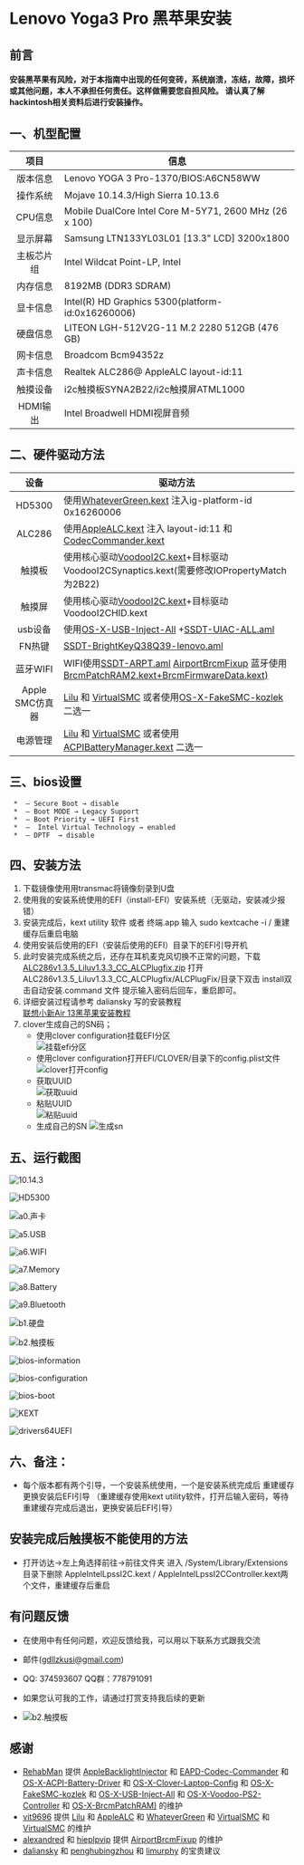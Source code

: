 # Lenovo Yoga3 Pro **黑苹果安装**
## 前言
#### 安装黑苹果有风险，对于本指南中出现的任何变砖，系统崩溃，冻结，故障，损坏或其他问题，本人不承担任何责任。这样做需要您自担风险。 请认真了解hackintosh相关资料后进行安装操作。  
## 一、机型配置    

|项目|信息|
|:-----:|-----|
|版本信息|Lenovo YOGA 3 Pro-1370/BIOS:A6CN58WW|
|操作系统|Mojave 10.14.3/High Sierra 10.13.6|
|CPU信息|Mobile DualCore Intel Core M-5Y71, 2600 MHz (26 x 100)|
|显示屏幕|Samsung LTN133YL03L01  [13.3" LCD] 3200x1800|
|主板芯片组|Intel Wildcat Point-LP, Intel|
|内存信息|8192MB  (DDR3 SDRAM)|
|显卡信息|Intel(R) HD Graphics 5300(platform-id:0x16260006)|
|硬盘信息|LITEON LGH-512V2G-11 M.2 2280 512GB  (476 GB)|
|网卡信息|Broadcom Bcm94352z|
|声卡信息|Realtek ALC286@ AppleALC layout-id:11|
|触摸设备|i2c触摸板SYNA2B22/i2c触摸屏ATML1000|
|HDMI输出|Intel Broadwell HDMI视屏音频|


## 二、硬件驱动方法     

|设备|驱动方法|
|:-----:|-----|
|HD5300|使用[WhateverGreen.kext](https://github.com/acidanthera/WhateverGreen) 注入ig-platform-id 0x16260006|
|ALC286|使用[AppleALC.kext](https://github.com/acidanthera/AppleALC) 注入 layout-id:11 和 [CodecCommander.kext](https://github.com/RehabMan/EAPD-Codec-Commander) |
|触摸板|使用核心驱动[VoodooI2C.kext](https://github.com/alexandred/VoodooI2C)+目标驱动VoodooI2CSynaptics.kext(需要修改IOPropertyMatch 为2B22)|
|触摸屏|使用核心驱动[VoodooI2C.kext](https://github.com/alexandred/VoodooI2C)+目标驱动VoodooI2CHID.kext|
|usb设备|使用[OS-X-USB-Inject-All](https://github.com/RehabMan/OS-X-USB-Inject-All) +[SSDT-UIAC-ALL.aml](https://github.com/gdllzkusi/hackintosh--lenovo-Yoga-3-Pro-1370/blob/master/Yoga3%20Pro%EF%BC%88high%20sierra%EF%BC%8910.13.6/%E5%AE%89%E8%A3%85%E5%AE%8C%E6%88%90%E5%90%8E%E4%BD%BF%E7%94%A8EFI%E5%BC%95%E5%AF%BC/EFI/CLOVER/ACPI/patched/SSDT-UIAC-ALL.aml)|
|FN热键|[SSDT-BrightKeyQ38Q39-lenovo.aml](https://github.com/gdllzkusi/hackintosh--lenovo-Yoga-3-Pro-1370/blob/master/Yoga3%20Pro%EF%BC%88high%20sierra%EF%BC%8910.13.6/%E5%AE%89%E8%A3%85%E5%AE%8C%E6%88%90%E5%90%8E%E4%BD%BF%E7%94%A8EFI%E5%BC%95%E5%AF%BC/EFI/CLOVER/ACPI/patched/SSDT-BrightKeyQ38Q39-lenovo.aml)|
|蓝牙WIFI|WIFI使用[SSDT-ARPT.aml](https://github.com/gdllzkusi/hackintosh--lenovo-Yoga-3-Pro-1370/blob/master/Yoga3%20Pro%EF%BC%88high%20sierra%EF%BC%8910.13.6/%E5%AE%89%E8%A3%85%E5%AE%8C%E6%88%90%E5%90%8E%E4%BD%BF%E7%94%A8EFI%E5%BC%95%E5%AF%BC/EFI/CLOVER/ACPI/patched/SSDT-ARPT.aml ) [AirportBrcmFixup](https://github.com/acidanthera/AirportBrcmFixup)  蓝牙使用[BrcmPatchRAM2.kext+BrcmFirmwareData.kext)](https://github.com/RehabMan/OS-X-BrcmPatchRAM) |
|Apple SMC仿真器|[Lilu](https://github.com/acidanthera/Lilu) 和 [VirtualSMC](https://github.com/acidanthera/VirtualSMC) 或者使用[OS-X-FakeSMC-kozlek](https://github.com/RehabMan/OS-X-FakeSMC-kozlek) 二选一|
|电源管理|[Lilu](https://github.com/acidanthera/Lilu) 和 [VirtualSMC](https://github.com/acidanthera/VirtualSMC) 或者使用 [ACPIBatteryManager.kext](https://github.com/RehabMan/OS-X-ACPI-Battery-Driver) 二选一|

## 三、bios设置  
     *  – Secure Boot → disable  
     *  – Boot MODE → Legacy Support   
     *  – Boot Priority → UEFI First  
     *  –  Intel Virtual Technology → enabled  
     *  – DPTF  → disable   
   
## 四、安装方法    
  1.  下载镜像使用用transmac将镜像刻录到U盘  
  2.  使用我的安装系统使用的EFI（install-EFI）安装系统（无驱动，安装减少报错）   
  3.  安装完成后，kext utility 软件 或者 终端.app 输入 sudo kextcache -i / 重建缓存后重启电脑  
  4.  使用安装后使用的EFI（安装后使用的EFI）目录下的EFI引导开机   
  5.  此时安装完成系统之后，还存在耳机麦克风切换不正常的问题，下载  [ALC286v1.3.5_Liluv1.3.3_CC_ALCPlugfix.zip](https://github.com/gdllzkusi/hackintosh--lenovo-Yoga-3-Pro-1370/blob/master/ALC286v1.3.5_Liluv1.3.3_CC_ALCPlugfix.zip)  打开ALC286v1.3.5_Liluv1.3.3_CC_ALCPlugfix/ALCPlugFix/目录下双击 install双击自动安装.command 文件 提示输入密码后回车，重启即可。
  6.  详细安装过程请参考 daliansky 写的安装教程   
 [联想小新Air 13黑苹果安装教程](https://blog.daliansky.net/Lenovo-Xiaoxin-Air-13-macOS-Mojave-installation-tutorial.html)
 7.  clover生成自己的SN码；  
     *  使用clover configuration挂载EFI分区  
  ![挂载efi分区](./screenshot/挂载efi分区.png)
     *  使用clover configuration打开EFI/CLOVER/目录下的config.plist文件  
 ![clover打开config](./screenshot/clover打开config.png)
     *   获取UUID  
 ![获取uuid](./screenshot/获取uuid.png)
     *  粘贴UUID  
 ![粘贴uuid](./screenshot/粘贴uuid.png)
     *  生成自己的SN 
 ![生成sn](./screenshot/生成sn.png)
## 五、运行截图  

![10.14.3](./screenshot/关于本机.png)

![HD5300](./screenshot/显卡.png)

![a0.声卡](./screenshot/声卡.png)

![a5.USB](./screenshot/usb.png)

![a6.WIFI](./screenshot/wifi.png)

![a7.Memory](./screenshot/内存.png)

![a8.Battery](./screenshot/电源.png)

![a9.Bluetooth](./screenshot/蓝牙.png)

![b1.硬盘](./screenshot/硬盘.png)

![b2.触摸板](./screenshot/触摸板.png)

![bios-information](./screenshot/bios-information.jpeg)

![bios-configuration](./screenshot/bios-configuration.jpeg)

![bios-boot](./screenshot/bios-boot.jpeg)

![KEXT](./screenshot/KEXT.png)

![drivers64UEFI](./screenshot/drivers64UEFI.png)

## 六、备注：     

*  每个版本都有两个引导，一个安装系统使用，一个是安装系统完成后 重建缓存 更换安装后EFI引导  （重建缓存使用kext utility软件，打开后输入密码，等待重建缓存完成后退出，更换安装后EFI引导）  
## 安装完成后触摸板不能使用的方法   
  *  打开访达→左上角选择前往→前往文件夹 进入 /System/Library/Extensions 目录下删除  AppleIntelLpssI2C.kext / AppleIntelLpssI2CController.kext两个文件，重建缓存后重启    

## 有问题反馈
*  在使用中有任何问题，欢迎反馈给我，可以用以下联系方式跟我交流
* 邮件(gdllzkusi@gmail.com)
* QQ: 374593607  QQ群：778791091
* 如果您认可我的工作，请通过打赏支持我后续的更新

* ![b2.触摸板](./screenshot/Alipay.jpeg)
## 感谢  

- [RehabMan](https://github.com/RehabMan) 提供 [AppleBacklightInjector](https://github.com/RehabMan/HP-ProBook-4x30s-DSDT-Patch/tree/master/kexts/AppleBacklightInjector.kext) 和 [EAPD-Codec-Commander](https://github.com/RehabMan/EAPD-Codec-Commander) 和 [OS-X-ACPI-Battery-Driver](https://github.com/RehabMan/OS-X-ACPI-Battery-Driver) 和 [OS-X-Clover-Laptop-Config](https://github.com/RehabMan/OS-X-Clover-Laptop-Config) 和 [OS-X-FakeSMC-kozlek](https://github.com/RehabMan/OS-X-FakeSMC-kozlek) 和 [OS-X-USB-Inject-All](https://github.com/RehabMan/OS-X-USB-Inject-All) 和 [OS-X-Voodoo-PS2-Controller](https://github.com/RehabMan/OS-X-Voodoo-PS2-Controller) 和 [OS-X-BrcmPatchRAM)](https://github.com/RehabMan/OS-X-BrcmPatchRAM) 的维护
- [vit9696](https://github.com/vit9696) 提供 [Lilu](https://github.com/acidanthera/Lilu) 和 [AppleALC](https://github.com/acidanthera/AppleALC) 和 [WhateverGreen](https://github.com/acidanthera/WhateverGreen) 和 [VirtualSMC](https://github.com/acidanthera/VirtualSMC)  和 [VirtualSMC](https://github.com/acidanthera/VirtualSMC) 的维护
- [alexandred](https://github.com/alexandred) 和 [hieplpvip](https://github.com/hieplpvip) 提供 [AirportBrcmFixup](https://github.com/acidanthera/AirportBrcmFixup) 的维护
- [daliansky](https://github.com/daliansky) 和 [penghubingzhou](https://github.com/penghubingzhou) 和 [limurphy](http://i.pcbeta.com/space-uid-2163032.html) 的宝贵建议


